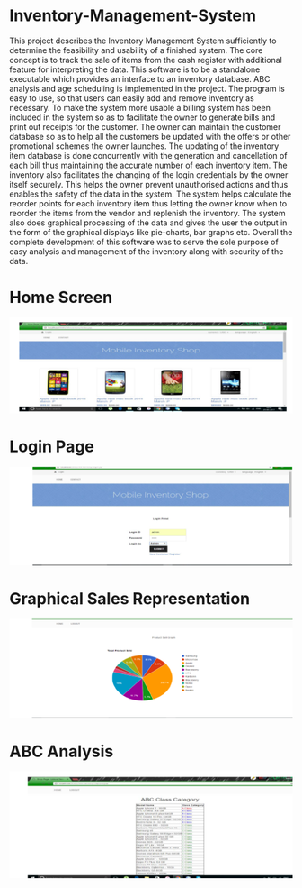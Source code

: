 # Inventory-Management-System
This project describes the Inventory Management System sufficiently to determine the
feasibility and usability of a finished system. The core concept is to track the sale of items from
the cash register with additional feature for interpreting the data. This software is to be a
standalone executable which provides an interface to an inventory database. ABC analysis and
age scheduling is implemented in the project. The program is easy to use, so that users can
easily add and remove inventory as necessary. To make the system more usable a billing system
has been included in the system so as to facilitate the owner to generate bills and print out
receipts for the customer. The owner can maintain the customer database so as to help all the
customers be updated with the offers or other promotional schemes the owner launches. The
updating of the inventory item database is done concurrently with the generation and
cancellation of each bill thus maintaining the accurate number of each inventory item. The
inventory also facilitates the changing of the login credentials by the owner itself securely. This
helps the owner prevent unauthorised actions and thus enables the safety of the data in the
system. The system helps calculate the reorder points for each inventory item thus letting the
owner know when to reorder the items from the vendor and replenish the inventory. The system
also does graphical processing of the data and gives the user the output in the form of the
graphical displays like pie-charts, bar graphs etc. Overall the complete development of this
software was to serve the sole purpose of easy analysis and management of the inventory along
with security of the data. 

# Home Screen
![alt text](https://github.com/kanica0203/Inventory-Management-System/blob/master/images/2018-01-26%20(6).png)

# Login Page
![alt text](https://github.com/kanica0203/Inventory-Management-System/blob/master/images/2018-01-26%20(7).png)

# Graphical Sales Representation
![alt text](https://github.com/kanica0203/Inventory-Management-System/blob/master/images/2018-01-26%20(8).png)

# ABC Analysis
![alt text](https://github.com/kanica0203/Inventory-Management-System/blob/master/images/2018-01-26%20(9).png)


